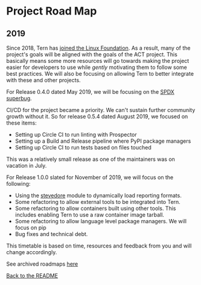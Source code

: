 # Project Road Map

## 2019

Since 2018, Tern has [joined the Linux Foundation](https://www.linuxfoundation.org/press-release/2018/12/the-linux-foundation-to-launch-new-tooling-project-to-improve-open-source-compliance/). As a result, many of the project's goals will be aligned with the goals of the ACT project. This basically means some more resources will go towards making the project easier for developers to use while *gently* motivating them to follow some best practices. We will also be focusing on allowing Tern to better integrate with these and other projects.

For Release 0.4.0 dated May 2019, we will be focusing on the [SPDX superbug](https://github.com/vmware/tern/issues/174).

CI/CD for the project became a priority. We can't sustain further community growth without it. So for release 0.5.4 dated August 2019, we focused on these items:

- Setting up Circle CI to run linting with Prospector
- Setting up a Build and Release pipeline where PyPI package managers
- Setting up Circle CI to run tests based on files touched

This was a relatively small release as one of the maintainers was on vacation in July.

For Release 1.0.0 slated for November of 2019, we will focus on the following:

- Using the [stevedore](https://github.com/openstack/stevedore) module to dynamically load reporting formats.
- Some refactoring to allow external tools to be integrated into Tern.
- Some refactoring to allow containers built using other tools. This includes enabling Tern to use a raw container image tarball.
- Some refactoring to allow language level package managers. We will focus on pip
- Bug fixes and technical debt.

This timetable is based on time, resources and feedback from you and will change accordingly.

See archived roadmaps [here](project-roadmap-archive.md)

[Back to the README](../README.md)
